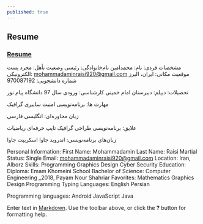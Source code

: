 ```yaml
---
published: true
---
```

## Resume
### [Resume](https://github.com/MohammadaminRaisi/PNU_3991_AR/blob/main/Theory-of-Languages-and-Machines/Resume/Resume.pdf "My Resume")

مشخصات فردی:
نام: محمدامین 
نام‌خانوادگی: رئیسی
وضعیت تأهل: مجرد
پست الکترونیکی: mohammadaminraisi920@gmail.com
موقعیت مکانی: ایران، البرز
شماره دانشجویی: 970087192

تحصیلات:
دیپلم: دبیرستان امام خمینی 
کارشناسی: ورودی سال 97 دانشگاه پیام نور

مهارت ها: 
برنامه‌نویسی
امنیت سایبری
گرافیک	

زبان محاوره‌ای:
انگلیسی
فارسی

علایق:
برنامه‌نویسی
طراحی گرافیک
تایپ حرفه‌ای
ریاضیات 

زبان‌های برنامه‌نویسی: 
اندروید
جاوا اسکریپت
جاوا











Personal Information:
First Name: Mohammadamin
Last Name: Raisi
Martial Status: Single
Email: mohammadaminraisi920@gmail.com
Location: Iran, Alborz
Skills:
Programming
Graphics Design
Cyber Security
Education: 
Diploma: Emam Khomeini School
Bachelor of Science: Computer Engineering _2018, Payam Nour Shahriar
Favorites:
Mathematics
Graphics Design
Programming
Typing
Languages:
English
Persian

Programming languages:
Android
JavaScript
Java



Enter text in [Markdown](http://daringfireball.net/projects/markdown/). Use the toolbar above, or click the **?** button for formatting help.
